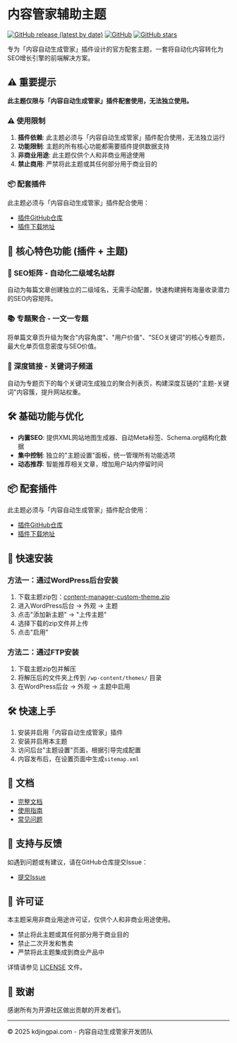# 内容管家辅助主题

[![GitHub release (latest by date)](https://img.shields.io/github/v/release/pptt121212/content-manager-custom-theme)](https://github.com/pptt121212/content-manager-custom-theme/releases)
[![GitHub](https://img.shields.io/github/license/pptt121212/content-manager-custom-theme)](https://github.com/pptt121212/content-manager-custom-theme/blob/main/LICENSE)
[![GitHub stars](https://img.shields.io/github/stars/pptt121212/content-manager-custom-theme)](https://github.com/pptt121212/content-manager-custom-theme/stargazers)

专为「内容自动生成管家」插件设计的官方配套主题，一套将自动化内容转化为SEO增长引擎的前端解决方案。

## ⚠️ 重要提示

**此主题仅限与「内容自动生成管家」插件配套使用，无法独立使用。**

### ⚠️ 使用限制

1. **插件依赖**: 此主题必须与「内容自动生成管家」插件配合使用，无法独立运行
2. **功能限制**: 主题的所有核心功能都需要插件提供数据支持
3. **非商业用途**: 此主题仅供个人和非商业用途使用
4. **禁止商用**: 严禁将此主题或其任何部分用于商业目的

### 📦 配套插件

此主题必须与「内容自动生成管家」插件配合使用：

- [插件GitHub仓库](https://github.com/pptt121212/content-auto-manager)
- [插件下载地址](https://github.com/pptt121212/content-auto-manager/releases)

## 🎯 核心特色功能 (插件 + 主题)

### 🔗 SEO矩阵 - 自动化二级域名站群
自动为每篇文章创建独立的二级域名，无需手动配置，快速构建拥有海量收录潜力的SEO内容矩阵。

### 📚 专题聚合 - 一文一专题
将单篇文章页升级为聚合"内容角度"、"用户价值"、"SEO关键词"的核心专题页，最大化单页信息密度与SEO价值。

### 🔄 深度链接 - 关键词子频道
自动为专题页下的每个关键词生成独立的聚合列表页，构建深度互链的"主题-关键词"内容簇，提升网站权重。

## 🛠 基础功能与优化

- **内置SEO**: 提供XML网站地图生成器、自动Meta标签、Schema.org结构化数据
- **集中控制**: 独立的"主题设置"面板，统一管理所有功能选项
- **动态推荐**: 智能推荐相关文章，增加用户站内停留时间

## 📦 配套插件

此主题必须与「内容自动生成管家」插件配合使用：

- [插件GitHub仓库](https://github.com/pptt121212/content-auto-manager)
- [插件下载地址](https://github.com/pptt121212/content-auto-manager/releases)

## 🚀 快速安装

### 方法一：通过WordPress后台安装
1. 下载主题zip包：[content-manager-custom-theme.zip](https://github.com/pptt121212/content-manager-custom-theme/releases/download/v1.0.1/content-manager-custom-theme.zip)
2. 进入WordPress后台 → 外观 → 主题
3. 点击"添加新主题" → "上传主题"
4. 选择下载的zip文件并上传
5. 点击"启用"

### 方法二：通过FTP安装
1. 下载主题zip包并解压
2. 将解压后的文件夹上传到 `/wp-content/themes/` 目录
3. 在WordPress后台 → 外观 → 主题中启用

## 🛠 快速上手

1. 安装并启用「内容自动生成管家」插件
2. 安装并启用本主题
3. 访问后台"主题设置"页面，根据引导完成配置
4. 内容发布后，在设置页面中生成`sitemap.xml`

## 📖 文档

- [完整文档](https://github.com/pptt121212/content-manager-custom-theme/blob/main/docs/index.md)
- [使用指南](https://github.com/pptt121212/content-manager-custom-theme/wiki)
- [常见问题](https://github.com/pptt121212/content-manager-custom-theme/wiki/FAQ)

## 🐛 支持与反馈

如遇到问题或有建议，请在GitHub仓库提交Issue：
- [提交Issue](https://github.com/pptt121212/content-manager-custom-theme/issues)

## 📄 许可证

本主题采用非商业用途许可证，仅供个人和非商业用途使用。

- 禁止将此主题或其任何部分用于商业目的
- 禁止二次开发和售卖
- 严禁将此主题集成到商业产品中

详情请参见 [LICENSE](LICENSE) 文件。

## 🙏 致谢

感谢所有为开源社区做出贡献的开发者们。

---

© 2025 kdjingpai.com - 内容自动生成管家开发团队